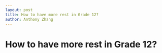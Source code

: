 ```yaml
---
layout: post
title: How to have more rest in Grade 12?
author: Anthony Zhang
---
```


# How to have more rest in Grade 12?


